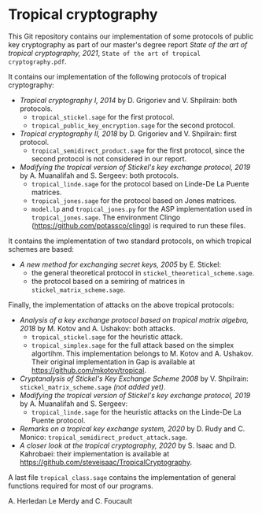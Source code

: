 # Tropical cryptography

This Git repository contains our implementation of some protocols of public key cryptography as part of our master's degree report *State of the art of tropical cryptography, 2021*, `State of the art of tropical cryptography.pdf`.

It contains our implementation of the following protocols of tropical cryptography:
- *Tropical cryptography I, 2014* by D. Grigoriev and V. Shpilrain: both protocols.
  - `tropical_stickel.sage` for the first protocol.
  - `tropical_public_key_encryption.sage` for the second protocol.
- *Tropical cryptography II, 2018* by D. Grigoriev and V. Shpilrain: first protocol.
  - `tropical_semidirect_product.sage` for the first protocol, since the second protocol is not considered in our report.
- *Modifying the tropical version of Stickel's key exchange protocol, 2019* by A. Muanalifah and S. Sergeev: both protocols.
  - `tropical_linde.sage` for the protocol based on Linde-De La Puente matrices.
  - `tropical_jones.sage` for the protocol based on Jones matrices.
  - `model.lp` and `tropical_jones.py` for the ASP implementation used in `tropical_jones.sage`. The environment Clingo (https://github.com/potassco/clingo) is required to run these files.

It contains the implementation of two standard protocols, on which tropical schemes are based:
- *A new method for exchanging secret keys, 2005* by E. Stickel:
  - the general theoretical protocol in `stickel_theoretical_scheme.sage`.
  - the protocol based on a semiring of matrices in `stickel_matrix_scheme.sage`.

Finally, the implementation of attacks on the above tropical protocols:
- *Analysis of a key exchange protocol based on tropical matrix algebra, 2018* by M. Kotov and A. Ushakov: both attacks.
  - `tropical_stickel.sage` for the heuristic attack.
  - `tropical_simplex.sage` for the full attack based on the simplex algortihm. This implementation belongs to M. Kotov and A. Ushakov. Their original implementation in Gap is available at https://github.com/mkotov/tropical.
- *Cryptanalysis of Stickel's Key Exchange Scheme 2008* by V. Shpilrain: `stickel_matrix_scheme.sage` *(not added yet)*.
- *Modifying the tropical version of Stickel's key exchange protocol, 2019* by A. Muanalifah and S. Sergeev:
    - `tropical_linde.sage` for the heuristic attacks on the Linde-De La Puente protocol.
- *Remarks on a tropical key exchange system, 2020* by D. Rudy and C. Monico: `tropical_semidirect_product_attack.sage`.
- *A closer look at the tropical cryptography, 2020* by S. Isaac and D. Kahrobaei: their implementation is available at https://github.com/steveisaac/TropicalCryptography.

A last file `tropical_class.sage` contains the implementation of general functions required for most of our programs.


A. Herledan Le Merdy and C. Foucault
